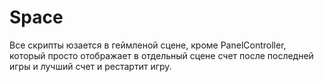 # Space

Все скрипты юзается в геймленой сцене, кроме PanelController, который просто отображает в отдельный сцене счет после последней игры и лучший счет и рестартит игру.
